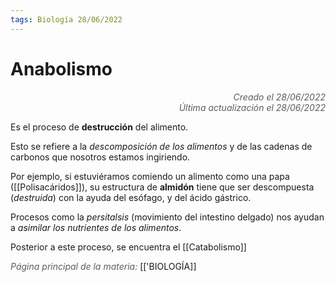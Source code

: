 ```yaml
---
tags: Biología 28/06/2022
---
```


# Anabolismo
<div style="text-align: right; opacity: 0.7; font-style: italic;">Creado el 28/06/2022</div>
<div style="text-align: right; opacity: 0.7; font-style: italic;">Última actualización el 28/06/2022</div>

Es el proceso de **destrucción** del alimento.

Esto se refiere a la *descomposición de los alimentos* y de las cadenas de carbonos que nosotros estamos ingiriendo. 

Por ejemplo, si estuviéramos comiendo un alimento como una papa ([[Polisacáridos]]), su estructura de **almidón** tiene que ser descompuesta (*destruida*) con la ayuda del esófago, y del ácido gástrico.

Procesos como la *persitalsis* (movimiento del intestino delgado) nos ayudan a *asimilar los nutrientes de los alimentos*.

Posterior a este proceso, se encuentra el [[Catabolismo]]

<span style="opacity: 0.7; font-style: italic;">Página principal de la materia:</span> [['BIOLOGÍA]]